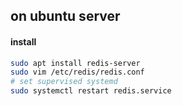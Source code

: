 
## on ubuntu server


#### install 
```bash
sudo apt install redis-server
sudo vim /etc/redis/redis.conf
# set supervised systemd
sudo systemctl restart redis.service
```

